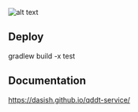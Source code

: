 ![alt text](../../../qddt-client/wiki/images/seriss-logo.jpg)




Deploy
-------

gradlew build -x test

Documentation
-------------
https://dasish.github.io/qddt-service/
